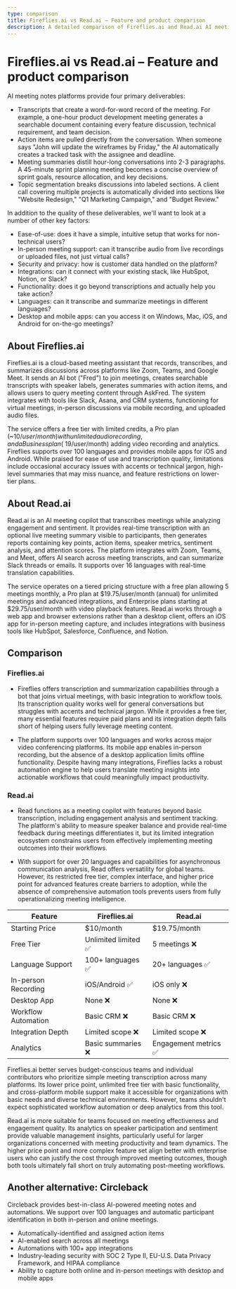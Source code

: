 ```yaml
---
type: comparison
title: Fireflies.ai vs Read.ai – Feature and product comparison
description: A detailed comparison of Fireflies.ai and Read.ai AI meeting notes platforms, analyzing their features, pricing, language support, integrations, and overall capabilities for recording, transcribing, and summarizing meetings.
---
```


# Fireflies.ai vs Read.ai – Feature and product comparison

AI meeting notes platforms provide four primary deliverables:
* Transcripts that create a word-for-word record of the meeting. For example, a one-hour product development meeting generates a searchable document containing every feature discussion, technical requirement, and team decision.
* Action items are pulled directly from the conversation. When someone says "John will update the wireframes by Friday," the AI automatically creates a tracked task with the assignee and deadline.
* Meeting summaries distill hour-long conversations into 2-3 paragraphs. A 45-minute sprint planning meeting becomes a concise overview of sprint goals, resource allocation, and key decisions.
* Topic segmentation breaks discussions into labeled sections. A client call covering multiple projects is automatically divided into sections like "Website Redesign," "Q1 Marketing Campaign," and "Budget Review."

In addition to the quality of these deliverables, we'll want to look at a number of other key factors:
* Ease-of-use: does it have a simple, intuitive setup that works for non-technical users?
* In-person meeting support: can it transcribe audio from live recordings or uploaded files, not just virtual calls?
* Security and privacy: how is customer data handled on the platform?
* Integrations: can it connect with your existing stack, like HubSpot, Notion, or Slack?
* Functionality: does it go beyond transcriptions and actually help you take action?
* Languages: can it transcribe and summarize meetings in different languages?
* Desktop and mobile apps: can you access it on Windows, Mac, iOS, and Android for on-the-go meetings?

## About Fireflies.ai
Fireflies.ai is a cloud-based meeting assistant that records, transcribes, and summarizes discussions across platforms like Zoom, Teams, and Google Meet. It sends an AI bot ("Fred") to join meetings, creates searchable transcripts with speaker labels, generates summaries with action items, and allows users to query meeting content through AskFred. The system integrates with tools like Slack, Asana, and CRM systems, functioning for virtual meetings, in-person discussions via mobile recording, and uploaded audio files.

The service offers a free tier with limited credits, a Pro plan (~$10/user/month) with unlimited audio recording, and a Business plan (~$19/user/month) adding video recording and analytics. Fireflies supports over 100 languages and provides mobile apps for iOS and Android. While praised for ease of use and transcription quality, limitations include occasional accuracy issues with accents or technical jargon, high-level summaries that may miss nuance, and feature restrictions on lower-tier plans.

## About Read.ai
Read.ai is an AI meeting copilot that transcribes meetings while analyzing engagement and sentiment. It provides real-time transcription with an optional live meeting summary visible to participants, then generates reports containing key points, action items, speaker metrics, sentiment analysis, and attention scores. The platform integrates with Zoom, Teams, and Meet, offers AI search across meeting transcripts, and can summarize Slack threads or emails. It supports over 16 languages with real-time translation capabilities.

The service operates on a tiered pricing structure with a free plan allowing 5 meetings monthly, a Pro plan at $19.75/user/month (annual) for unlimited meetings and advanced integrations, and Enterprise plans starting at $29.75/user/month with video playback features. Read.ai works through a web app and browser extensions rather than a desktop client, offers an iOS app for in-person meeting capture, and includes integrations with business tools like HubSpot, Salesforce, Confluence, and Notion.

## Comparison
### Fireflies.ai

* Fireflies offers transcription and summarization capabilities through a bot that joins virtual meetings, with basic integration to workflow tools. Its transcription quality works well for general conversations but struggles with accents and technical jargon. While it provides a free tier, many essential features require paid plans and its integration depth falls short of helping users fully leverage meeting content.

* The platform supports over 100 languages and works across major video conferencing platforms. Its mobile app enables in-person recording, but the absence of a desktop application limits offline functionality. Despite having many integrations, Fireflies lacks a robust automation engine to help users translate meeting insights into actionable workflows that could meaningfully impact productivity.

### Read.ai

* Read functions as a meeting copilot with features beyond basic transcription, including engagement analysis and sentiment tracking. The platform's ability to measure speaker balance and provide real-time feedback during meetings differentiates it, but its limited integration ecosystem constrains users from effectively implementing meeting outcomes into their workflows.

* With support for over 20 languages and capabilities for asynchronous communication analysis, Read offers versatility for global teams. However, its restricted free tier, complex interface, and higher price point for advanced features create barriers to adoption, while the absence of comprehensive automation tools prevents users from fully operationalizing meeting intelligence.

| Feature | Fireflies.ai | Read.ai |
|---------|-------------|---------|
| Starting Price | $10/month | $19.75/month |
| Free Tier | Unlimited limited ✅ | 5 meetings ❌ |
| Language Support | 100+ languages ✅ | 20+ languages ✅ |
| In-person Recording | iOS/Android ✅ | iOS only ❌ |
| Desktop App | None ❌ | None ❌ |
| Workflow Automation | Basic CRM ❌ | Basic CRM ❌ |
| Integration Depth | Limited scope ❌ | Limited scope ❌ |
| Analytics | Basic summaries ❌ | Engagement metrics ✅ |

Fireflies.ai better serves budget-conscious teams and individual contributors who prioritize simple meeting transcription across many platforms. Its lower price point, unlimited free tier with basic functionality, and cross-platform mobile support make it accessible for organizations with basic needs and diverse technical environments. However, teams shouldn't expect sophisticated workflow automation or deep analytics from this tool.

Read.ai is more suitable for teams focused on meeting effectiveness and engagement quality. Its analytics on speaker participation and sentiment provide valuable management insights, particularly useful for larger organizations concerned with meeting productivity and team dynamics. The higher price point and more complex feature set align better with enterprise users who can justify the cost through improved meeting outcomes, though both tools ultimately fall short on truly automating post-meeting workflows.

## Another alternative: Circleback
Circleback provides best-in-class AI-powered meeting notes and automations. We support over 100 languages and automatic participant identification in both in-person and online meetings.
* Automatically-identified and assigned action items
* AI-enabled search across all meetings
* Automations with 100+ app integrations
* Industry-leading security with SOC 2 Type II, EU-U.S. Data Privacy Framework, and HIPAA compliance
* Ability to capture both online and in-person meetings with desktop and mobile apps